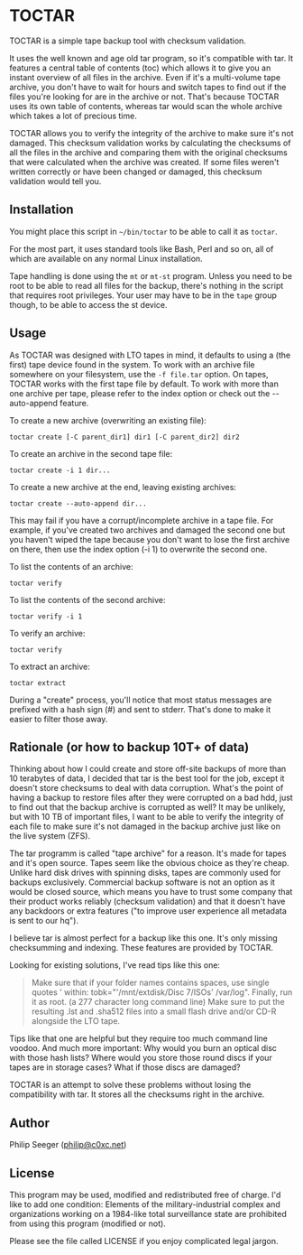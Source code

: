 TOCTAR
======

TOCTAR is a simple tape backup tool with checksum validation.

It uses the well known and age old tar program, so it's compatible with tar.
It features a central table of contents (toc) which allows it to give you
an instant overview of all files in the archive. Even if it's a multi-volume
tape archive, you don't have to wait for hours and switch tapes to find out
if the files you're looking for are in the archive or not.
That's because TOCTAR uses its own table of contents, whereas tar would scan
the whole archive which takes a lot of precious time.

TOCTAR allows you to verify the integrity of the archive to make sure
it's not damaged. This checksum validation works by calculating the
checksums of all the files in the archive and comparing them with the
original checksums that were calculated when the archive was created.
If some files weren't written correctly or have been changed or damaged,
this checksum validation would tell you.



Installation
------------

You might place this script in `~/bin/toctar` to be able to call it as `toctar`.

For the most part, it uses standard tools like Bash, Perl and so on,
all of which are available on any normal Linux installation.

Tape handling is done using the `mt` or `mt-st` program.
Unless you need to be root to be able to read all files for the backup,
there's nothing in the script that requires root privileges.
Your user may have to be in the `tape` group though, to be able to access the st device.



Usage
-----

As TOCTAR was designed with LTO tapes in mind, it defaults to using
a (the first) tape device found in the system.
To work with an archive file somewhere on your filesystem,
use the `-f file.tar` option.
On tapes, TOCTAR works with the first tape file by default.
To work with more than one archive per tape, please refer to the index option
or check out the --auto-append feature.

To create a new archive (overwriting an existing file):

    toctar create [-C parent_dir1] dir1 [-C parent_dir2] dir2

To create an archive in the second tape file:

    toctar create -i 1 dir...

To create a new archive at the end, leaving existing archives:

    toctar create --auto-append dir...

This may fail if you have a corrupt/incomplete archive in a tape file.
For example, if you've created two archives and damaged the second one
but you haven't wiped the tape because you don't want to lose the first
archive on there, then use the index option (-i 1) to overwrite the second one.

To list the contents of an archive:

    toctar verify

To list the contents of the second archive:

    toctar verify -i 1

To verify an archive:

    toctar verify

To extract an archive:

    toctar extract

During a "create" process, you'll notice that most status messages
are prefixed with a hash sign (#) and sent to stderr.
That's done to make it easier to filter those away.



Rationale (or how to backup 10T+ of data)
---------

Thinking about how I could create and store off-site backups
of more than 10 terabytes of data, I decided that tar is the best tool
for the job, except it doesn't store checksums to deal with data corruption.
What's the point of having a backup to restore files after they were corrupted
on a bad hdd, just to find out that the backup archive is corrupted as well?
It may be unlikely, but with 10 TB of important files, I want to be able
to verify the integrity of each file to make sure it's not damaged
in the backup archive just like on the live system (ZFS).

The tar programm is called "tape archive" for a reason.
It's made for tapes and it's open source.
Tapes seem like the obvious choice as they're cheap.
Unlike hard disk drives with spinning disks, tapes are commonly used for backups exclusively.
Commercial backup software is not an option as it would be closed source,
which means you have to trust some company that their product works reliably
(checksum validation) and that it doesn't have any backdoors or
extra features ("to improve user experience all metadata is sent to our hq").

I believe tar is almost perfect for a backup like this one.
It's only missing checksumming and indexing.
These features are provided by TOCTAR.

Looking for existing solutions, I've read tips like this one:

> Make sure that if your folder names contains spaces, use single quotes ' within: tobk="'/mnt/extdisk/Disc 7/ISOs' /var/log". Finally, run it as root.
> (a 277 character long command line)
> Make sure to put the resulting .lst and .sha512 files into a small flash drive and/or CD-R alongside the LTO tape.

Tips like that one are helpful but they require too much command line voodoo.
And much more important: Why would you burn an optical disc with those hash lists?
Where would you store those round discs if your tapes are in storage cases?
What if those discs are damaged?

TOCTAR is an attempt to solve these problems without losing the compatibility with tar.
It stores all the checksums right in the archive.



Author
------

Philip Seeger (philip@c0xc.net)



License
-------

This program may be used, modified and redistributed free of charge.
I'd like to add one condition: Elements of the military-industrial complex
and organizations working on a 1984-like total surveillance state
are prohibited from using this program (modified or not).

Please see the file called LICENSE if you enjoy complicated legal jargon.



